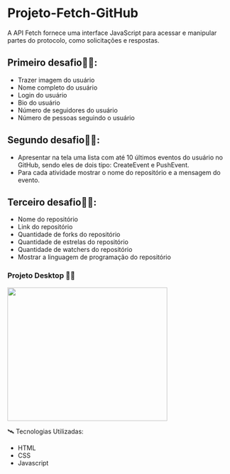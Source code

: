 # Projeto-Fetch-GitHub

A API Fetch fornece uma interface JavaScript para acessar e manipular partes do protocolo, como solicitações e respostas.

<h2>Primeiro desafio👨‍💻:</h2>

- Trazer imagem do usuário
- Nome completo do usuário
- Login do usuário
- Bio do usuário
- Número de seguidores do usuário
- Número de pessoas seguindo o usuário

<h2>Segundo desafio👨‍💻:</h2>

- Apresentar na tela uma lista com até 10 últimos eventos do usuário no GitHub, sendo eles de dois tipo: CreateEvent e PushEvent.
- Para cada atividade mostrar o nome do repositório e a mensagem do evento.

<h2>Terceiro desafio👨‍💻:</h2>

- Nome do repositório
- Link do repositório
- Quantidade de forks do repositório
- Quantidade de estrelas do repositório
- Quantidade de watchers do repositório
- Mostrar a linguagem de programação do repositório

<h3>Projeto Desktop 👨‍💻</h3>

<img align="center" alt="" height="300" width="360" src="src/image/projectGithub.gif">

🛰 Tecnologias Utilizadas:

- HTML
- CSS
- Javascript
